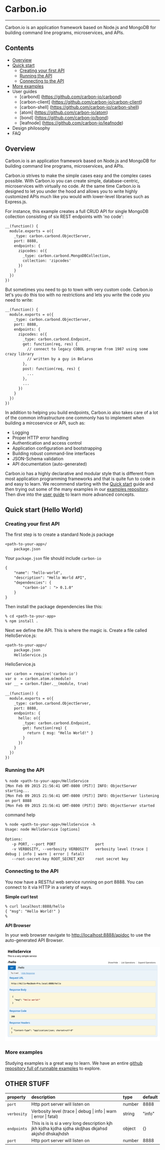 Carbon.io
==========
***

Carbon.io is an application framework based on Node.js and MongoDB for building command line programs, microservices, and APIs.

Contents
-------

* [Overview](#overview)
* [Quick start](doc/GettingStarted.md)
  * [Creating your first API](doc/GettingStarted.md#creating-the-api)
  * [Running the API](doc/GettingStarted.md#running-the-api)
  * [Connecting to the API](doc/GettingStarted.md#connecting-to-the-api)
* [More examples](https://github.com/carbon-io/examples)
* User guides
  * [carbond] (https://github.com/carbon-io/carbond)
  * [carbon-client] (https://github.com/carbon-io/carbon-client)
  * [carbon-shell] (https://github.com/carbon-io/carbon-shell)
  * [atom] (https://github.com/carbon-io/atom)
  * [bond] (https://github.com/carbon-io/bond)
  * [leafnode] (https://github.com/carbon-io/leafnode)
* Design philosophy
* FAQ
 
Overview
----------

Carbon.io is an application framework based on Node.js and MongoDB for building command line programs, microservices, and APIs.

Carbon.io strives to make the simple cases easy and the complex cases possible. With Carbon.io you can create simple, database-centric, microservices with virtually no code. At the same time Carbon.io is designed to let you under the hood and allows you to write highly customized APIs much like you would with lower-level libraries such as Express.js. 

For instance, this example creates a full CRUD API for single MongoDB collection consisting of six REST endpoints with 'no code': 
```node
__(function() {
  module.exports = o({
    _type: carbon.carbond.ObjectServer,
    port: 8888,
    endpoints: {
      zipcodes: o({
        _type: carbon.carbond.MongoDBCollection,
        collection: 'zipcodes'
      })
    }
  })
})
```

But sometimes you need to go to town with very custom code. Carbon.io let's you do this too with no restrictions and lets you write the code you need to write:

```node
__(function() {
  module.exports = o({
    _type: carbon.carbond.ObjectServer,
    port: 8888,
    endpoints: {
      zipcodes: o({
        _type: carbon.carbond.Endpoint,
        get: function(req, res) {
          // connect to legacy COBOL program from 1987 using some crazy library
          // written by a guy in Belarus 
        },
        post: function(req, res) {
          ...
        },
        ...
      })
    }
  })
})
```

In addition to helping you build endpoints, Carbon.io also takes care of a lot of the common infrastructure one commonly has to implement when building a mircoservice or API, such as:

* Logging
* Proper HTTP error handling
* Authentication and access control
* Application configuration and bootstrapping
* Building robust command-line interfaces
* JSON-Schema validation
* API documentation (auto-generated)

Carbon.io has a highly declarative and modular style that is different from most application programming frameworks and that is quite fun to code in and easy to learn. We recommend starting with the [Quick start](doc/GettingStarted.md) guide and then trying out some of the many examples in our [examples repository](https://github.com/carbon-io/examples). Then dive into the [user guide]() to learn more advanced concepts.

Quick start (Hello World)
----------

### Creating your first API

The first step is to create a standard Node.js package

```
<path-to-your-app>/
    package.json
```

Your ```package.json``` file should include ```carbon-io```

```node
{
    "name": "hello-world",
    "description": "Hello World API",
    "dependencies": {
        "carbon-io" : "> 0.1.0"
    }
}
```

Then install the package dependencies like this:

```console
% cd <path-to-your-app>
% npm install .
```

Next we define the API. This is where the magic is. Create a file called HelloService.js:

```
<path-to-your-app>/
    package.json
    HelloService.js
```

HelloService.js
```node
var carbon = require('carbon-io')
var o  = carbon.atom.o(module)
var __ = carbon.fiber.__(module, true)

__(function() {
  module.exports = o({
    _type: carbon.carbond.ObjectServer,
    port: 8888,
    endpoints: {
      hello: o({
        _type: carbon.carbond.Endpoint,
        get: function(req) {
          return { msg: "Hello World!" }
        }
      })
    }
  })
})
```

### Running the API

```console
% node <path-to-your-app>/HelloService
[Mon Feb 09 2015 21:56:41 GMT-0800 (PST)] INFO: ObjectServer starting...
[Mon Feb 09 2015 21:56:41 GMT-0800 (PST)] INFO: ObjectServer listening on port 8888
[Mon Feb 09 2015 21:56:41 GMT-0800 (PST)] INFO: ObjectServer started
```

command help
```console
% node <path-to-your-app>/HelloService -h
Usage: node HelloService [options]

Options:
   -p PORT, --port PORT                  port
   -v VERBOSITY, --verbosity VERBOSITY   verbosity level (trace | debug | info | warn | error | fatal)
   --root-secret-key ROOT_SECRET_KEY     root secret key
```
### Connecting to the API

You now have a RESTful web service running on port 8888. You can connect to it via HTTP in a variety of ways. 

**Simple curl test**

```console
% curl localhost:8888/hello
{ "msg": "Hello World!" }
%
```

**API Browser**

In your web browser navigate to [http://localhost:8888/apidoc](http://localhost:8888/apidoc) to use the auto-generated API Browser. 

![HelloService](doc/hello-service.png)

### More examples

Studying examples is a great way to learn. We have an entire [github repository full of runnable examples](https://github.com/carbon-io/examples) to explore. 


OTHER STUFF
--------
| property      | description     | type  | default |
| :------------ |:----------------| :-----| :-----  |
| ```port```    | Http port server will listen on | number | 8888 |
| ```verbosity```  | Verbosity level (trace \| debug \| info \| warn \| error \| fatal) | string | "info" |
| ```endpoints```  | This is is is si a very long description kjh jkh kjdha kjdha sjdha skdjhas dkjahsd akjshd dhskajhdsh | object | {} |
| ```port```          | Http port server will listen on | number | 8888 |

